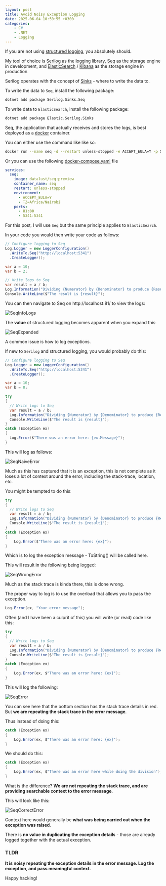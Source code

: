 ```yaml
---
layout: post
title: Avoid Noisy Exception Logging
date: 2025-06-04 10:50:55 +0300
categories:
    - C#
    - .NET
    - Logging
---
```


If you are not using [structured logging](https://sematext.com/glossary/structured-logging/), you absolutely should.

My tool of choice is [Serilog](https://serilog.net/) as the logging library, [Seq](https://datalust.co/seq) as the storage engine in development, and [ElasticSearch](https://www.elastic.co/elasticsearch) / [Kibana](https://www.elastic.co/kibana) as the storage engine in production.

Serilog operates with the concept of [Sinks](https://github.com/serilog/serilog/wiki/provided-sinks) - where to write the data to.

To write the data to `Seq`, install the following package:

```bash
dotnet add package Serilog.Sinks.Seq
```

To write data to `ElasticSearch`, install the following package:

```bash
dotnet add package Elastic.Serilog.Sinks
```

Seq, the application that actually receives and stores the logs, is best deployed as a [docker](https://www.docker.com/) container.

You can either use the command like like so:

```bash
docker run --name seq -d --restart unless-stopped -e ACCEPT_EULA=Y -p 5341:81 datalust/seq
```

Or you can use the following [docker-compose.yaml](https://docs.divio.com/reference/docker-docker-compose/) file

```yaml
services:
  seq:
    image: datalust/seq:preview
    container_name: seq
    restart: unless-stopped
    environment:
      - ACCEPT_EULA=Y
      - TZ=Africa/Nairobi
    ports:
      - 81:80
      - 5341:5341      
```

For this post, I will use `Seq` but the same principle applies to `ElasticSearch`.

In your code you would then write your code as follows:

```c#
// Configure logging to Seq
Log.Logger = new LoggerConfiguration()
  .WriteTo.Seq("http://localhost:5341")
  .CreateLogger();

var a = 10;
var b = 2;

// Write logs to Seq
var result = a / b;
Log.Information("Dividing {Numerator} by {Denominator} to produce {Result}", a, b, result);
Console.WriteLine($"The result is {result}");
```

You can then navigate to Seq on http://localhost:81/ to view the logs:

![SeqInfoLogs](../images/2025/06/SeqInfoLogs.png)

The **value** of structured logging becomes apparent when you expand this:

![SeqExpanded](../images/2025/06/SeqExpanded.png)

A common issue is how to log exceptions.

If new to `Serilog` and structured logging, you would probably do this:

```c#
// Configure logging to Seq
Log.Logger = new LoggerConfiguration()
  .WriteTo.Seq("http://localhost:5341")
  .CreateLogger();

var a = 10;
var b = 0;

try
{
  // Write logs to Seq
  var result = a / b;
  Log.Information("Dividing {Numerator} by {Denominator} to produce {Result}", a, b, result);
  Console.WriteLine($"The result is {result}");
}
catch (Exception ex)
{
  Log.Error($"There was an error here: {ex.Message}");
}
```

This will log as follows:

![SeqNaiveError](../images/2025/06/SeqNaiveError.png)

Much as this has captured that it is an exception, this is not complete as it loses a lot of context around the error, including the stack-trace, location, etc.

You might be tempted to do this:

`````c#
try
{
  // Write logs to Seq
  var result = a / b;
  Log.Information("Dividing {Numerator} by {Denominator} to produce {Result}", a, b, result);
  Console.WriteLine($"The result is {result}");
}
catch (Exception ex)
{
	Log.Error($"There was an error here: {ex}");
}
`````

Which is to log the exception message - ToString() will be called here.

This will result in the following being logged:

![SeqWrongError](../images/2025/06/SeqWrongError.png)

Much as the stack trace is kinda there, this is done wrong.

The proper way to log is to use the overload that allows you to pass the exception.

```c#
Log.Error(ex, "Your error message");
```

Often (and I have been a culprit of this) you will write (or read) code like this:

```c#
try
{
  // Write logs to Seq
  var result = a / b;
  Log.Information("Dividing {Numerator} by {Denominator} to produce {Result}", a, b, result);
  Console.WriteLine($"The result is {result}");
}
catch (Exception ex)
{
	Log.Error(ex, $"There was an error here: {ex}");
}
```

This will log the following:

![SeqError](../images/2025/06/SeqError.png)

You can see here that the bottom section has the stack trace details in red. But **we are repeating the stack trace in the error message**.

Thus instead of doing this:

```c#
catch (Exception ex)
{
	Log.Error(ex, $"There was an error here: {ex}");
}
```

We should do this:

```c#
catch (Exception ex)
{
	Log.Error(ex, $"There was an error here while doing the division");
}
```

What is the difference? **We are not repeating the stack trace, and are providing searchable context to the error message**.

This will look like this:

![SeqCorrectError](../images/2025/06/SeqCorrectError.png)

Context here would generally be **what was being carried out  when the exception was raised**.

There is **no value in duplicating the exception details** - those are already logged together with the actual exception.

### TLDR

**It is noisy repeating the exception details in the error message. Log the exception, and pass meaningful context.**

Happy hacking!
